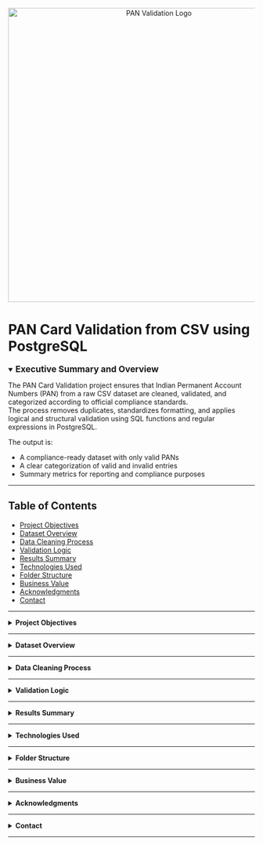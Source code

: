 <p align="center">
  <img src="assets/pan_validation_logo.png" alt="PAN Validation Logo" width="600"/>
</p>

# PAN Card Validation from CSV using PostgreSQL

<details open>
<summary><strong><span style="font-size: 1.25em;">Executive Summary and Overview</span></strong></summary>

The PAN Card Validation project ensures that Indian Permanent Account Numbers (PAN) from a raw CSV dataset are cleaned, validated, and categorized according to official compliance standards.  
The process removes duplicates, standardizes formatting, and applies logical and structural validation using SQL functions and regular expressions in PostgreSQL.  

The output is:
- A compliance-ready dataset with only valid PANs
- A clear categorization of valid and invalid entries
- Summary metrics for reporting and compliance purposes

</details>

---

## Table of Contents

- [Project Objectives](#project-objectives)
- [Dataset Overview](#dataset-overview)
- [Data Cleaning Process](#data-cleaning-process)
- [Validation Logic](#validation-logic)
- [Results Summary](#results-summary)
- [Technologies Used](#technologies-used)
- [Folder Structure](#folder-structure)
- [Business Value](#business-value)
- [Acknowledgments](#acknowledgments)
- [Contact](#contact)

---

<details>
<summary id="project-objectives"><strong>Project Objectives</strong></summary>

- Load and process raw CSV data containing PAN numbers into PostgreSQL.
- Standardize all PAN numbers to uppercase and remove unwanted spaces.
- Remove incomplete or duplicate entries.
- Validate PANs against official format rules and logical constraints.
- Categorize each PAN as **Valid** or **Invalid**.
- Generate summary counts for reporting.

</details>

---

<details>
<summary id="dataset-overview"><strong>Dataset Overview</strong></summary>

- **Source:** Provided raw CSV file with 10,000 records.
- **Field(s):** Single column containing PAN numbers.
- **Initial Issues Identified:**
  - 965 null or missing values
  - 6 types of duplicates
  - 9 entries with extra spaces
  - 990 entries with lowercase letters

The dataset was imported into a PostgreSQL table named `pan_dataset` for processing.

</details>

---

<details>
<summary id="data-cleaning-process"><strong>Data Cleaning Process</strong></summary>

- Removed null and empty PAN entries.
- Trimmed leading/trailing spaces using `TRIM()`.
- Converted all PAN numbers to uppercase with `UPPER()`.
- Removed duplicates using `DISTINCT`.

All cleaning was executed directly within PostgreSQL to ensure consistency and scalability.

</details>

---

<details>
<summary id="validation-logic"><strong>Validation Logic</strong></summary>

**PAN Format Rules:**
- Exactly 10 characters long
- Format: `AAAAA9999A` (5 letters, 4 digits, 1 letter)
- No two adjacent characters (letters or digits) can be identical
- First 5 letters must not form a sequence (e.g., `ABCDE` invalid)
- Next 4 digits must not form a sequence (e.g., `1234` invalid)

**Implementation in PostgreSQL:**
- **Regular Expressions** to match the general structure  
- **User-Defined Functions (UDFs):**
  - `check_adjecent_characters()` → detects repeated adjacent characters
  - `has_sequence()` → detects alphabetical or numerical sequences
- **Common Table Expressions (CTEs)** to create:
  - Cleaned dataset
  - Valid PAN subset
  - Final combined table with "Valid" or "Invalid" status

</details>

---

<details>
<summary id="results-summary"><strong>Results Summary</strong></summary>

| Metric             | Count  |
|--------------------|--------|
| Total Records      | 10,000 |
| Valid PANs         | 3,186  |
| Invalid PANs       | 5,839  |
| Filtered Out       | 975    |

</details>

---

<details>
<summary id="technologies-used"><strong>Technologies Used</strong></summary>

| Tool / Technology  | Purpose                                        |
|--------------------|------------------------------------------------|
| PostgreSQL         | Data loading, cleaning, and validation logic   |
| SQL Functions      | Custom UDFs for pattern and sequence checks    |
| Regular Expressions| Pattern-based PAN structure validation         |
| CSV                | Source data format for raw records             |

</details>

---

<details>
<summary id="folder-structure"><strong>Folder Structure</strong></summary>

```bash
pan-card-validation-csv-postgresql/
│
├── README.md
│
├── assets/
│   └── pan_validation_logo.png
│
├── scripts/
│   └── PAN_Card_Validation_Script_On_PostgreSQL.sql
│
├── documents/
│   ├── PAN Number Validation - Problem Statement.docx
│   ├── final_report.docx
│   └── raw_pan_dataset.csv
```
</details>

---

<details> <summary id="business-value"><strong>Business Value</strong></summary>
<br>
  
- Compliance Assurance: Ensures all PANs adhere to official guidelines.

- Data Quality: Removes invalid or suspicious entries before further processing.

- Efficiency: Automates validation, reducing manual verification workload.

- Risk Mitigation: Flags problematic PANs before they cause compliance issues.

</details>

---

<details> <summary id="acknowledgments"><strong>Acknowledgments</strong></summary>
<br>
  
- Dataset provided as part of project requirements.

- PostgreSQL documentation for UDF and regex functions.

</details>

---

<details> <summary id="contact"><strong>Contact</strong></summary>
<br>
  
Author: Rajdeep Ray
Phone: +91 7076918307
Email: rajdeepray.c48.it@gmail.com
GitHub: https://github.com/deadlineZeus
LinkedIn: https://www.linkedin.com/in/rajdeep-ray-3616501b6/

</details>

---
